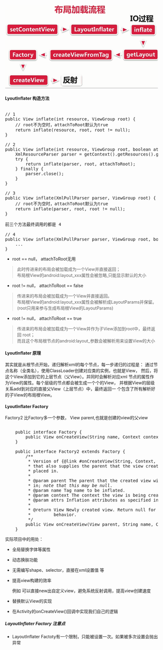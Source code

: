 

















   ![](https://github.com/fumeidonga/markdownPic/blob/master/performance/createviw1.png?raw=true)

#### LyoutInflater 构造方法

<pre>

// 1
public View inflate(int resource, ViewGroup root) {
    // root不为空时，attachToRoot默认为true
    return inflate(resource, root, root != null);
}

// 2
public View inflate(int resource, ViewGroup root, boolean attachToRoot) {
    XmlResourceParser parser = getContext().getResources().getLayout(resource);
    try {
        return inflate(parser, root, attachToRoot);
    } finally {
        parser.close();
    }
}

// 3
public View inflate(XmlPullParser parser, ViewGroup root) {
    // root不为空时，attachToRoot默认为true
    return inflate(parser, root, root != null);
}

前三个方法最终调用的都是 4

// 4
public View inflate(XmlPullParser parser, ViewGroup root, boolean attachToRoot) {
    ...
}
</pre>

* root == null， attachToRoot无用
> 此时传进来的布局会被加载成为一个View并直接返回；  
> 布局根View的android:layout_xxx属性会被忽略,只能显示默认的大小

* root != null， attachToRoot == false
> 传进来的布局会被加载成为一个View并直接返回。  
> 布局根View的android:layout_xxx属性会被解析成LayoutParams并保留。  
> (root只用来参与生成布局根View的LayoutParams)

* root != null， attachToRoot == true
> 传进来的布局会被加载成为一个View并作为子View添加到root中，最终返回
root；  
> 而且这个布局根节点的android:layout_参数会被解析用来设置View的大小


#### LyoutInflater 原理

其实就是从根节点开始，递归解析xml的每个节点，每一步递归的过程是：
通过节点名称（全类名），使用ClassLoader创建对应类的实例，也就是View，
然后，将这个View添加到它的上层节点（父View）。并同时会解析对应xml
节点的属性作为View的属性。每个层级的节点都会被生成一个个的View，
并根据View的层级关系add到对应的直接父View（上层节点）中，最终返回一
个包含了所有解析好的子View的布局根View。


#### LyoutInflater Factory

Factory2 比Factory多一个参数， View parent,也就是创建的view的父view
<pre>

    public interface Factory {
        public View onCreateView(String name, Context context, AttributeSet attrs);
    }
    
    public interface Factory2 extends Factory {
        /**
         * Version of {@link #onCreateView(String, Context, AttributeSet)}
         * that also supplies the parent that the view created view will be
         * placed in.
         *
         * @param parent The parent that the created view will be placed 
         * in; <em>note that this may be null</em>.
         * @param name Tag name to be inflated.
         * @param context The context the view is being created in.
         * @param attrs Inflation attributes as specified in XML file.
         *
         * @return View Newly created view. Return null for the default
         *         behavior.
         */
        public View onCreateView(View parent, String name, Context context, AttributeSet attrs);
    }
</pre>

实际项目中的用处：

* 全局替换字体等属性

* 动态换肤功能

* 无需编写shape、selector，直接在xml设置值 等

* 提高view构建的效率

   例如 可以直接new出自定义view，避免系统反射调用，提高view创建速度

* 替换默认View的实现

* 在Activity的onCreateView()回调中实现我们自己的逻辑



##### LayoutInflater Factory 注意点

* LayoutInflater Factoty有一个限制，只能被设置一次。如果被多次设置会抛出异常
